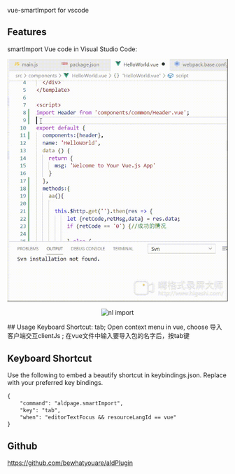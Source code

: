 vue-smartImport for vscode

## Features

smartImport Vue code in Visual Studio Code:

![working](working.gif)
<p align="center">
  <img alt="nl import" src="https://github.com/bewhatyouare/aldPlugin/blob/master/working.gif">
</p>
## Usage
Keyboard Shortcut: tab;
Open context menu in vue, choose 导入客户端交互clientJs ;
在vue文件中输入要导入包的名字后，按tab键

## Keyboard Shortcut
Use the following to embed a beautify shortcut in keybindings.json. Replace with your preferred key bindings.

    {
        "command": "aldpage.smartImport",
        "key": "tab",
        "when": "editorTextFocus && resourceLangId == vue"
    }



## Github
https://github.com/bewhatyouare/aldPlugin
